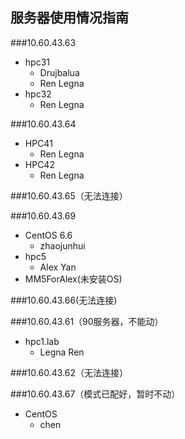 ## 服务器使用情况指南

###10.60.43.63
* hpc31
	* Drujbalua
	* Ren Legna 
* hpc32
	* Ren Legna

###10.60.43.64

* HPC41
	* Ren Legna  
* HPC42
	* Ren Legna  

###10.60.43.65（无法连接）

###10.60.43.69 
* CentOS 6.6
	* zhaojunhui
* hpc5
	* Alex Yan 
* MM5ForAlex(未安装OS)

###10.60.43.66(无法连接)

###10.60.43.61（90服务器，不能动）
* hpc1.lab
	* Legna Ren 

###10.60.43.62（无法连接）

###10.60.43.67（模式已配好，暂时不动）
* CentOS
	* chen    